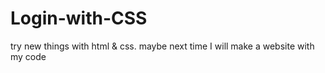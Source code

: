 # Login-with-CSS
try new things with html &amp; css. maybe next time I will make a website with my code
